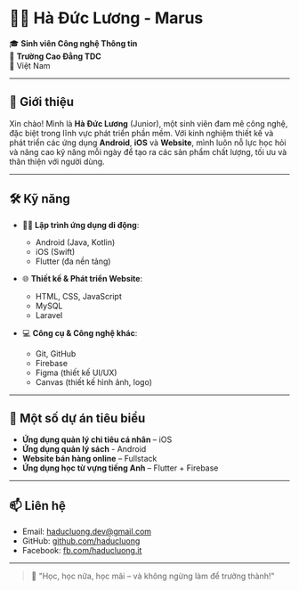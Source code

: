 # 👨‍💻 Hà Đức Lương - Marus

🎓 **Sinh viên Công nghệ Thông tin**  
🏫 **Trường Cao Đẳng TDC**  
📍 Việt Nam

---

## 🚀 Giới thiệu

Xin chào! Mình là **Hà Đức Lương** (Junior), một sinh viên đam mê công nghệ, đặc biệt trong lĩnh vực phát triển phần mềm. Với kinh nghiệm thiết kế và phát triển các ứng dụng **Android**, **iOS** và **Website**, mình luôn nỗ lực học hỏi và nâng cao kỹ năng mỗi ngày để tạo ra các sản phẩm chất lượng, tối ưu và thân thiện với người dùng.

---

## 🛠️ Kỹ năng

- 👨‍💻 **Lập trình ứng dụng di động**:
  - Android (Java, Kotlin)
  - iOS (Swift)
  - Flutter (đa nền tảng)
  
- 🌐 **Thiết kế & Phát triển Website**:
  - HTML, CSS, JavaScript
  - MySQL
  - Laravel

- 💻 **Công cụ & Công nghệ khác**:
  - Git, GitHub
  - Firebase
  - Figma (thiết kế UI/UX)
  - Canvas (thiết kế hình ảnh, logo)

---

## 📱 Một số dự án tiêu biểu

- **Ứng dụng quản lý chi tiêu cá nhân** – iOS
- **Ứng dụng quản lý sách** - Android
- **Website bán hàng online** – Fullstack
- **Ứng dụng học từ vựng tiếng Anh** – Flutter + Firebase

---

## 📫 Liên hệ

- Email: haducluong.dev@gmail.com  
- GitHub: [github.com/haducluong](https://github.com/Marus)  
- Facebook: [fb.com/haducluong.it](https://fb.com/haducluong.it)

---

> 🌱 "Học, học nữa, học mãi – và không ngừng làm để trưởng thành!"
